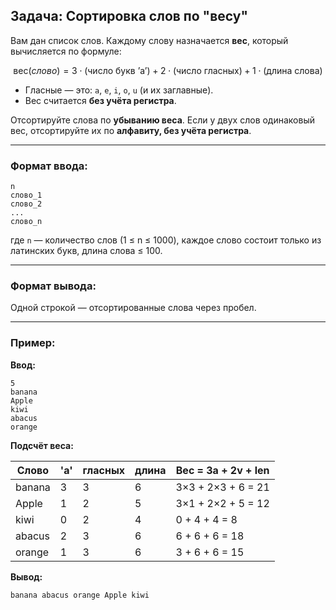 ## Задача: **Сортировка слов по "весу"**

Вам дан список слов. Каждому слову назначается **вес**, который вычисляется по формуле:

$$
\text{вес}(слово) = 3 \cdot (\text{число букв 'a'}) + 2 \cdot (\text{число гласных}) + 1 \cdot (\text{длина слова})
$$

* Гласные — это: `a`, `e`, `i`, `o`, `u` (и их заглавные).
* Вес считается **без учёта регистра**.

Отсортируйте слова по **убыванию веса**.
Если у двух слов одинаковый вес, отсортируйте их по **алфавиту, без учёта регистра**.

---

### Формат ввода:

```
n
слово_1
слово_2
...
слово_n
```

где `n` — количество слов (1 ≤ n ≤ 1000), каждое слово состоит только из латинских букв, длина слова ≤ 100.

---

### Формат вывода:

Одной строкой — отсортированные слова через пробел.

---

### Пример:

**Ввод:**

```
5
banana
Apple
kiwi
abacus
orange
```

**Подсчёт веса:**

| Слово  | 'a' | гласных | длина | Вес = 3a + 2v + len |
| ------ | --- | ------- | ----- | ------------------- |
| banana | 3   | 3       | 6     | 3×3 + 2×3 + 6 = 21  |
| Apple  | 1   | 2       | 5     | 3×1 + 2×2 + 5 = 12  |
| kiwi   | 0   | 2       | 4     | 0 + 4 + 4 = 8       |
| abacus | 2   | 3       | 6     | 6 + 6 + 6 = 18      |
| orange | 1   | 3       | 6     | 3 + 6 + 6 = 15      |

**Вывод:**

```
banana abacus orange Apple kiwi
```
